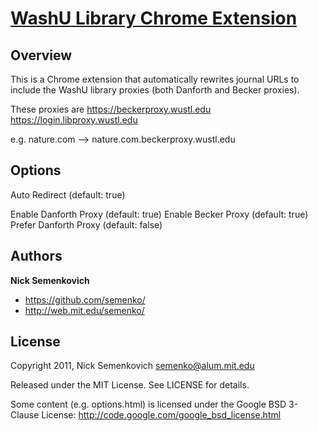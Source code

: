 [WashU Library Chrome Extension](https://chrome.google.com/webstore/detail/glnjooalejjodiocededgemeacnfhcnp)
============================================================================================================

Overview
--------
This is a Chrome extension that automatically rewrites journal URLs to include
the WashU library proxies (both Danforth and Becker proxies).

These proxies are
https://beckerproxy.wustl.edu
https://login.libproxy.wustl.edu

e.g. nature.com --> nature.com.beckerproxy.wustl.edu


Options
-------
Auto Redirect (default: true)

Enable Danforth Proxy (default: true)
Enable Becker Proxy (default: true)
Prefer Danforth Proxy (default: false)


Authors
-------
**Nick Semenkovich**

+ https://github.com/semenko/
+ http://web.mit.edu/semenko/

License
-------
Copyright 2011, Nick Semenkovich <semenko@alum.mit.edu>

Released under the MIT License. See LICENSE for details.

Some content (e.g. options.html) is licensed under the Google BSD 3-Clause License:
http://code.google.com/google_bsd_license.html
